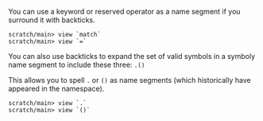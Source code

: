 You can use a keyword or reserved operator as a name segment if you surround it with backticks.

```ucm:error
scratch/main> view `match`
scratch/main> view `=`
```

You can also use backticks to expand the set of valid symbols in a symboly name segment to include these three: `.()`

This allows you to spell `.` or `()` as name segments (which historically have appeared in the namespace).

```ucm:error
scratch/main> view `.`
scratch/main> view `()`
```
